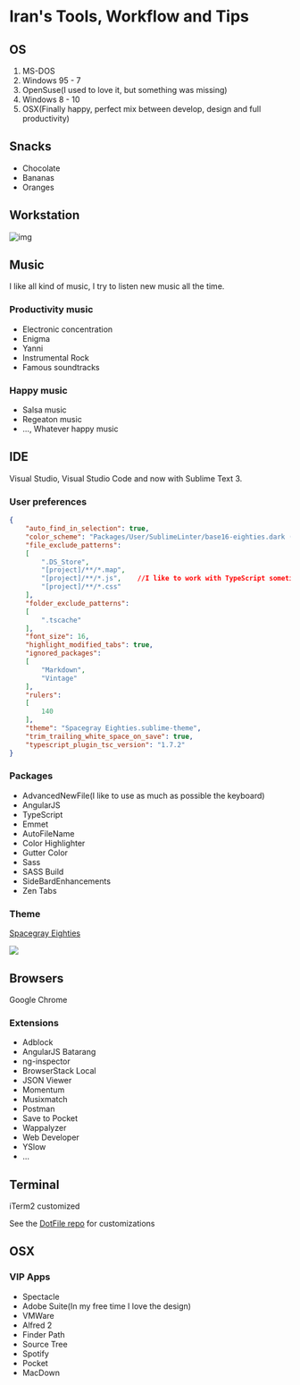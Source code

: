 # Iran's Tools, Workflow and Tips

## OS 

1. MS-DOS
2. Windows 95 - 7
3. OpenSuse(I used to love it, but something was missing)
4. Windows 8 - 10
5. OSX(Finally happy, perfect mix between develop, design and full productivity)

## Snacks
* Chocolate
* Bananas
* Oranges

## Workstation

![img](http://i.imgur.com/oV0OF4i.png)

## Music

I like all kind of music, I try to listen new music all the time. 

### Productivity music

* Electronic concentration
* Enigma
* Yanni
* Instrumental Rock
* Famous soundtracks

### Happy music

* Salsa music
* Regeaton music
* ..., Whatever happy music

## IDE

Visual Studio, Visual Studio Code and now with Sublime Text 3.

### User preferences

```json
{
	"auto_find_in_selection": true,
	"color_scheme": "Packages/User/SublimeLinter/base16-eighties.dark (SL).tmTheme",
	"file_exclude_patterns":
	[
		".DS_Store",
		"[project]/**/*.map",
		"[project]/**/*.js",	//I like to work with TypeScript sometime
		"[project]/**/*.css"
	],
	"folder_exclude_patterns":
	[
		".tscache"
	],
	"font_size": 16,
	"highlight_modified_tabs": true,
	"ignored_packages":
	[
		"Markdown",
		"Vintage"
	],
	"rulers":
	[
		140
	],
	"theme": "Spacegray Eighties.sublime-theme",
	"trim_trailing_white_space_on_save": true,
	"typescript_plugin_tsc_version": "1.7.2"
}
```

### Packages

* AdvancedNewFile(I like to use as much as possible the keyboard)
* AngularJS
* TypeScript
* Emmet
* AutoFileName
* Color Highlighter
* Gutter Color
* Sass
* SASS Build
* SideBardEnhancements
* Zen Tabs

### Theme

[Spacegray Eighties](http://kkga.github.io/spacegray/)

![](http://kkga.github.io/spacegray/assets/spacegray.png)

## Browsers

Google Chrome

### Extensions

* Adblock
* AngularJS Batarang
* ng-inspector
* BrowserStack Local
* JSON Viewer
* Momentum
* Musixmatch
* Postman
* Save to Pocket
* Wappalyzer
* Web Developer
* YSlow
* ...

## Terminal

iTerm2 customized

See the [DotFile repo](https://github.com/iranreyes/dotfiles) for customizations

## OSX

### VIP Apps

* Spectacle
* Adobe Suite(In my free time I love the design)
* VMWare
* Alfred 2
* Finder Path
* Source Tree
* Spotify
* Pocket
* MacDown

